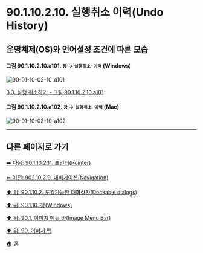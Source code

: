 # 90.1.10.2.10. 실행취소 이력(Undo History)
## 운영체제(OS)와 언어설정 조건에 따른 모습

<a id="90-01-10-02-10-a101"></a>

#### 그림 90.1.10.2.10.a101. `창` → `실행취소 이력` (Windows)
![90-01-10-02-10-a101](https://github.com/wonder13662/gimp/assets/15767104/69de469c-0fd6-48bb-ad05-afe85d91740b)

[3.3. 실행 취소하기 - 그림 90.1.10.2.10.a101](./03-03-undoing.md#90-01-10-02-10-a101)

<a id="90-01-10-02-10-a102"></a>

#### 그림 90.1.10.2.10.a102. `창` → `실행취소 이력` (Mac)
![90-01-10-02-10-a102](https://github.com/wonder13662/gimp/assets/15767104/331e0775-f9ca-4bc3-a5ab-35a942fd8a4b)

***

## 다른 페이지로 가기

[➡️ 다음: 90.1.10.2.11. 포인터(Pointer)](./90-01-10-02-11-pointer.md)

[⬅️ 이전: 90.1.10.2.9. 내비게이션(Navigation)](./90-01-10-02-09-navigation.md)

[⬆️ 위: 90.1.10.2. 도킹가능한 대화상자(Dockable dialogs)](./90-01-10-02-00-dockable_dialogs.md)

[⬆️ 위: 90.1.10. 창(Windows)](./90-01-10-00-windows.md)

[⬆️ 위: 90.1. 이미지 메뉴 바(Image Menu Bar)](./90-01-00-image-menu-bar.md)

[⬆️ 위: 90. 이미지 맵](./90-00-image-map.md)

[🏠 홈](./00-home.md)

